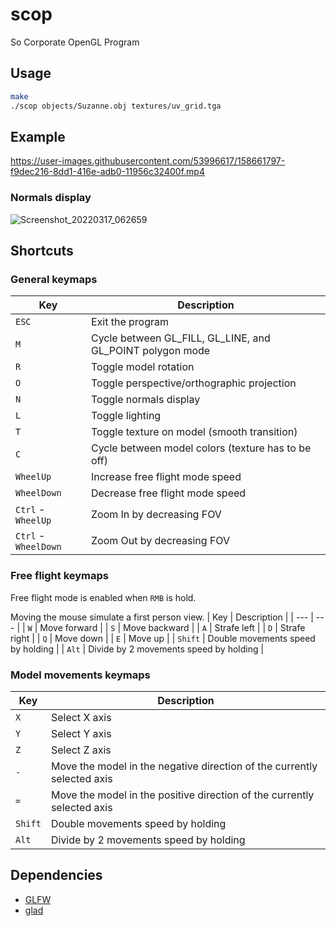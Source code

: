 # scop
So Corporate OpenGL Program

## Usage
```sh
make
./scop objects/Suzanne.obj textures/uv_grid.tga
```

## Example
https://user-images.githubusercontent.com/53996617/158661797-f9dec216-8dd1-416e-adb0-11956c32400f.mp4

### Normals display
![Screenshot_20220317_062659](https://user-images.githubusercontent.com/53996617/158743144-e8779497-b26b-416d-9a5c-0e5833e1ddf1.png)

## Shortcuts
### General keymaps
| Key | Description |
| --- | --- |
| `ESC` | Exit the program |
| `M` | Cycle between GL_FILL, GL_LINE, and GL_POINT polygon mode |
| `R` | Toggle model rotation |
| `O` | Toggle perspective/orthographic projection |
| `N` | Toggle normals display |
| `L` | Toggle lighting |
| `T` | Toggle texture on model (smooth transition) |
| `C` | Cycle between model colors (texture has to be off) |
| `WheelUp` | Increase free flight mode speed |
| `WheelDown` | Decrease free flight mode speed |
| `Ctrl` - `WheelUp` | Zoom In by decreasing FOV |
| `Ctrl` - `WheelDown` | Zoom Out by decreasing FOV |
### Free flight keymaps
Free flight mode is enabled when `RMB` is hold.

Moving the mouse simulate a first person view.
| Key | Description |
| --- | --- |
| `W` | Move forward |
| `S` | Move backward |
| `A` | Strafe left |
| `D` | Strafe right |
| `Q` | Move down |
| `E` | Move up |
| `Shift` | Double movements speed by holding |
| `Alt` | Divide by 2 movements speed by holding |
### Model movements keymaps
| Key | Description |
| --- | --- |
| `X` | Select X axis |
| `Y` | Select Y axis |
| `Z` | Select Z axis |
| `-` | Move the model in the negative direction of the currently selected axis |
| `=` | Move the model in the positive direction of the currently selected axis |
| `Shift` | Double movements speed by holding |
| `Alt` | Divide by 2 movements speed by holding |

## Dependencies
* [GLFW](https://github.com/glfw/glfw)
* [glad](https://github.com/Dav1dde/glad)

